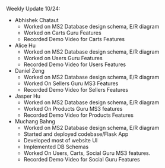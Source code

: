 Weekly Update 10/24:

- Abhishek Chataut
  - Worked on MS2 Database design schema, E/R diagram
  - Worked on Carts Guru Features
  - Recorded Demo Video for Carts Features
- Alice Hu
  - Worked on MS2 Database design schema, E/R diagram
  - Worked on Users Guru Features
  - Recorded Demo Video for Users Features
- Daniel Zeng
  - Worked on MS2 Database design schema, E/R diagram
  - Worked On Sellers Guru MS3 Features
  - Recorded Demo Video for Sellers Features
- Jasper Hu
  - Worked on MS2 Database design schema, E/R diagram
  - Worked On Products Guru MS3 features
  - Recorded Demo Video for Products Features
- Muchang Bahng
  - Worked on MS2 Database design schema, E/R diagram
  - Started and deployed codebase/Flask App
  - Developed most of website UI
  - Implemented DB Schemas
  - Worked On Users, Carts, Social Guru MS3 features.
  - Recorded Demo Video for Social Guru Features

